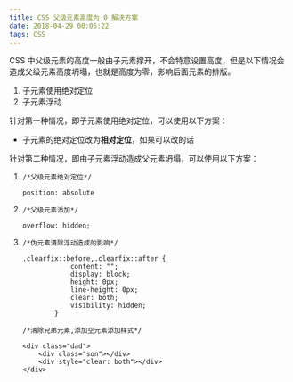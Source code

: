 ```yaml
---
title: CSS 父级元素高度为 0 解决方案
date: 2018-04-29 00:05:22
tags: CSS
---
```


CSS 中父级元素的高度一般由子元素撑开，不会特意设置高度，但是以下情况会造成父级元素高度坍塌，也就是高度为零，影响后面元素的排版。

1. 子元素使用绝对定位
2. 子元素浮动

针对第一种情况，即子元素使用绝对定位，可以使用以下方案：

- 子元素的绝对定位改为**相对定位**，如果可以改的话

针对第二种情况，即由子元素浮动造成父元素坍塌，可以使用以下方案：

1. ```
   /*父级元素绝对定位*/
   ```

   ```
   position: absolute
   ```

2. ```
   /*父级元素添加*/
   ```

   ```
   overflow: hidden;
   ```

3. ```
   /*伪元素清除浮动造成的影响*/
   ```

   ```
   .clearfix::before,.clearfix::after {
               content: "";
               display: block;
               height: 0px;
               line-height: 0px;
               clear: both;
               visibility: hidden;
           }
   ```

   ```
   /*清除兄弟元素,添加空元素添加样式*/
   ```

   ```
   <div class="dad">
       <div class="son"></div>
       <div style="clear: both"></div>
   </div>
   ```
